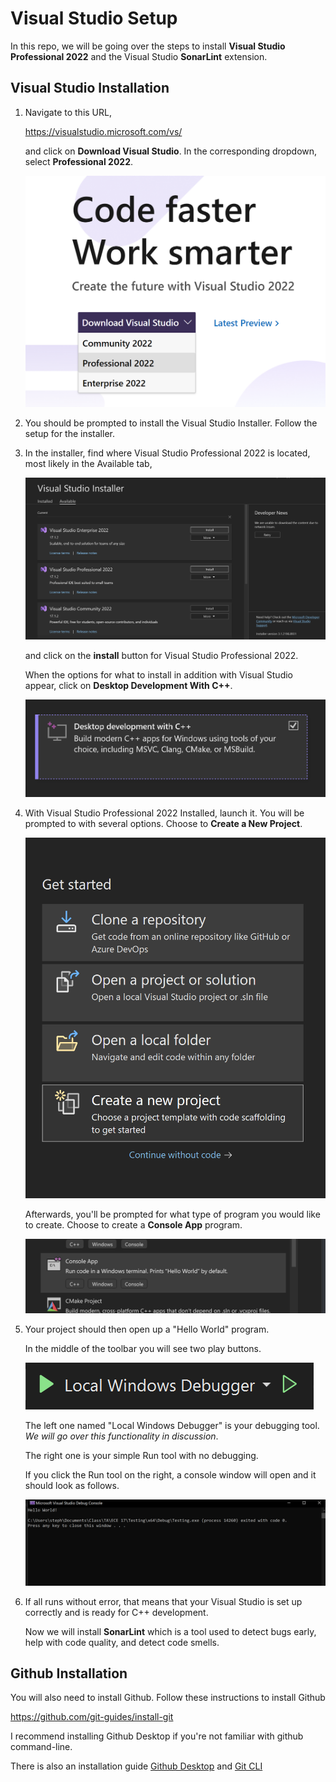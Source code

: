 # Visual Studio Setup
 In this repo, we will be going over the steps to install **Visual Studio Professional 2022** and the Visual Studio **SonarLint** extension.

 ## Visual Studio Installation
 1. Navigate to this URL,

    https://visualstudio.microsoft.com/vs/

    and click on **Download Visual Studio**. In the corresponding dropdown, select **Professional 2022**.

    ![](./Images/visualStudio.png)

2. You should be prompted to install the Visual Studio Installer. Follow the setup for the installer.

3. In the installer, find where Visual Studio Professional 2022 is located, most likely in the Available tab,

    ![](./Images/installer.png)

    and click on the **install** button for Visual Studio Professional 2022. 
    
    When the options for what to install in addition with Visual Studio appear,
    click on **Desktop Development With C++**.

    ![](./Images/options.png)

4. With Visual Studio Professional 2022 Installed, launch it. You will be prompted to with several options. Choose to **Create a New Project**.

    ![](./Images/newProject.png)

    Afterwards, you'll be prompted for what type of program you would like to create. Choose to create a **Console App** program.

    ![](./Images/consoleApp.png)

5. Your project should then open up a "Hello World" program. 

    In the middle of the toolbar you will see two play buttons.

    ![](./Images/debugger.png) 
    
    The left one named "Local Windows Debugger" is your debugging tool. *We will go over this functionality in discussion*.

    The right one is your simple Run tool with no debugging.

    If you click the Run tool on the right, a console window will open and it should look as follows.

    ![](./Images/run.png)

6. If all runs without error, that means that your Visual Studio is set up correctly and is ready for C++ development. 

    Now we will install **SonarLint** which is a tool used to detect bugs early, help with code quality, and detect code smells. 

## Github Installation

You will also need to install Github. Follow these instructions to install Github

https://github.com/git-guides/install-git

I recommend installing Github Desktop if you're not familiar with github command-line.

There is also an installation guide [Github Desktop](../GitSetup/github_desktop_setup.md) and [Git CLI](../GitSetup/git_cli.md)